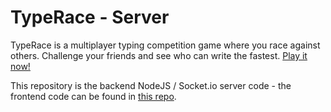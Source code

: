 # TypeRace - Server

TypeRace is a multiplayer typing competition game where you race against others. Challenge your friends and see who can write the fastest. [Play it now!](https://typerace.twentyfive.dev/)

This repository is the backend NodeJS / Socket.io server code - the frontend code can be found in [this repo](https://github.com/TwentyFiveSoftware/typerace).